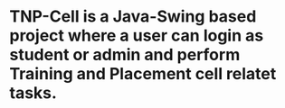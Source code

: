 # TNP-Cell is a Java-Swing based project where a user can login as student or admin and perform Training and Placement cell relatet tasks.

